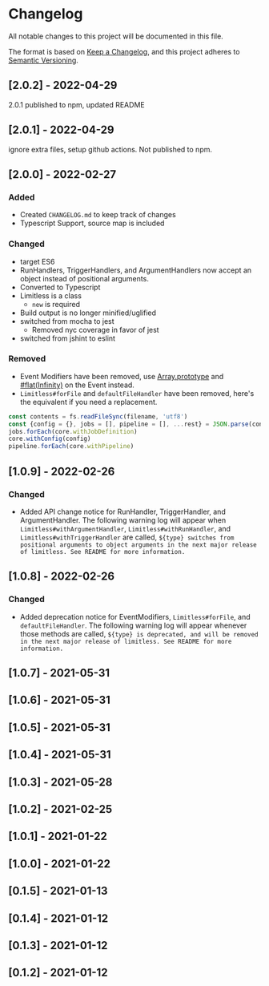 # Changelog
All notable changes to this project will be documented in this file.

The format is based on [Keep a Changelog](https://keepachangelog.com/en/1.0.0/),
and this project adheres to [Semantic Versioning](https://semver.org/spec/v2.0.0.html).

## [2.0.2] - 2022-04-29
2.0.1 published to npm, updated README 

## [2.0.1] - 2022-04-29
ignore extra files, setup github actions. Not published to npm.

## [2.0.0] - 2022-02-27
### Added
- Created `CHANGELOG.md` to keep track of changes
- Typescript Support, source map is included
### Changed
- target ES6
- RunHandlers, TriggerHandlers, and ArgumentHandlers now accept an object instead of positional arguments.
- Converted to Typescript
- Limitless is a class 
  - `new` is required
- Build output is no longer minified/uglified
- switched from mocha to jest
  - Removed nyc coverage in favor of jest
- switched from jshint to eslint
### Removed
- Event Modifiers have been removed,
  use [Array.prototype](https://developer.mozilla.org/en-US/docs/Web/JavaScript/Reference/Global_Objects/Array)
  and [#flat(Infinity)](https://developer.mozilla.org/en-US/docs/Web/JavaScript/Reference/Global_Objects/Array/flat) on
  the Event instead.
- `Limitless#forFile` and `defaultFileHandler` have been removed, here's the equivalent if you need a replacement.
```javascript
const contents = fs.readFileSync(filename, 'utf8')
const {config = {}, jobs = [], pipeline = [], ...rest} = JSON.parse(contents)
jobs.forEach(core.withJobDefinition)
core.withConfig(config)
pipeline.forEach(core.withPipeline)
```

## [1.0.9] - 2022-02-26
### Changed
- Added API change notice for RunHandler, TriggerHandler, and ArgumentHandler. The following warning log will appear when 
`Limitless#withArgumentHandler`, `Limitless#withRunHandler`, and `Limitless#withTriggerHandler` are called, 
`${type} switches from positional arguments to object arguments in the next major release of limitless. See README for more information.`

## [1.0.8] - 2022-02-26
### Changed
- Added deprecation notice for EventModifiers, `Limitless#forFile`, and `defaultFileHandler`. The following warning log will appear
whenever those methods are called, `${type} is deprecated, and will be removed in the next major release of limitless. See README for more information.`

## [1.0.7] - 2021-05-31

## [1.0.6] - 2021-05-31

## [1.0.5] - 2021-05-31

## [1.0.4] - 2021-05-31

## [1.0.3] - 2021-05-28

## [1.0.2] - 2021-02-25

## [1.0.1] - 2021-01-22

## [1.0.0] - 2021-01-22

## [0.1.5] - 2021-01-13

## [0.1.4] - 2021-01-12

## [0.1.3] - 2021-01-12

## [0.1.2] - 2021-01-12